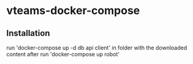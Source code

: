 # vteams-docker-compose

## Installation

run 'docker-compose up -d db api client' in folder with the downloaded content after run 'docker-compose up robot'
